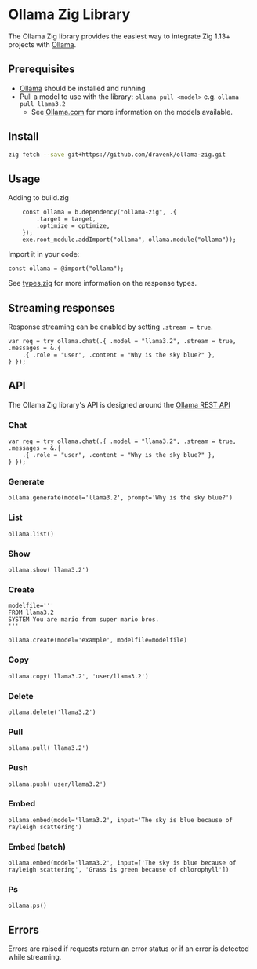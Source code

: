 # Ollama Zig Library

The Ollama Zig library provides the easiest way to integrate Zig 1.13+ projects with [Ollama](https://github.com/ollama/ollama).

## Prerequisites

- [Ollama](https://ollama.com/download) should be installed and running
- Pull a model to use with the library: `ollama pull <model>` e.g. `ollama pull llama3.2`
  - See [Ollama.com](https://ollama.com/search) for more information on the models available.

## Install

```sh
zig fetch --save git+https://github.com/dravenk/ollama-zig.git
```

## Usage

Adding to build.zig
```zig
    const ollama = b.dependency("ollama-zig", .{
        .target = target,
        .optimize = optimize,
    });
    exe.root_module.addImport("ollama", ollama.module("ollama"));
```

Import it in your code:
```zig 
const ollama = @import("ollama");
```

See [types.zig](ollama/src/types.zig) for more information on the response types.

## Streaming responses

Response streaming can be enabled by setting `.stream = true`.

```zig
var req = try ollama.chat(.{ .model = "llama3.2", .stream = true, .messages = &.{
    .{ .role = "user", .content = "Why is the sky blue?" },
} });
```

## API

The Ollama Zig library's API is designed around the [Ollama REST API](https://github.com/ollama/ollama/blob/main/docs/api.md)

### Chat

```zig
var req = try ollama.chat(.{ .model = "llama3.2", .stream = true, .messages = &.{
    .{ .role = "user", .content = "Why is the sky blue?" },
} });
```

### Generate

```zig
ollama.generate(model='llama3.2', prompt='Why is the sky blue?')
```

### List

```zig
ollama.list()
```

### Show

```zig
ollama.show('llama3.2')
```

### Create

```zig
modelfile='''
FROM llama3.2
SYSTEM You are mario from super mario bros.
'''

ollama.create(model='example', modelfile=modelfile)
```

### Copy

```zig
ollama.copy('llama3.2', 'user/llama3.2')
```

### Delete

```zig
ollama.delete('llama3.2')
```

### Pull

```zig
ollama.pull('llama3.2')
```

### Push

```zig
ollama.push('user/llama3.2')
```

### Embed

```zig
ollama.embed(model='llama3.2', input='The sky is blue because of rayleigh scattering')
```

### Embed (batch)

```zig
ollama.embed(model='llama3.2', input=['The sky is blue because of rayleigh scattering', 'Grass is green because of chlorophyll'])
```

### Ps

```zig
ollama.ps()
```


## Errors

Errors are raised if requests return an error status or if an error is detected while streaming.

```zig
```
